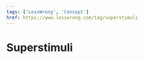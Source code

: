 ```yaml
---
tags: ['LessWrong', 'Concept']
href: https://www.lesswrong.com/tag/superstimuli
---
```


# Superstimuli
